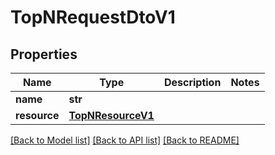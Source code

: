 # TopNRequestDtoV1

## Properties
Name | Type | Description | Notes
------------ | ------------- | ------------- | -------------
**name** | **str** |  | 
**resource** | [**TopNResourceV1**](TopNResourceV1.md) |  | 

[[Back to Model list]](../README.md#documentation-for-models) [[Back to API list]](../README.md#documentation-for-api-endpoints) [[Back to README]](../README.md)

